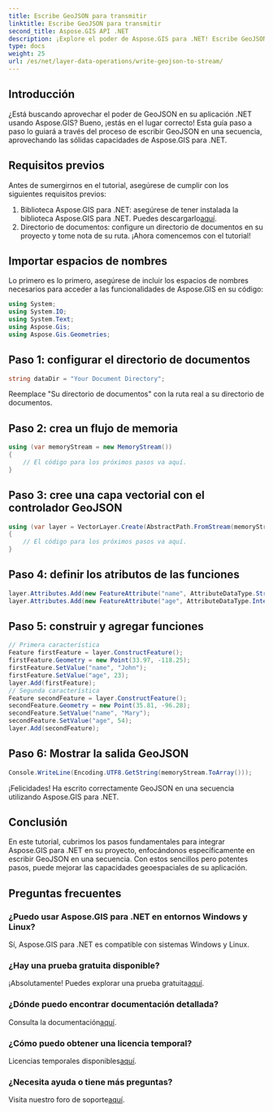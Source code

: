 ```yaml
---
title: Escribe GeoJSON para transmitir
linktitle: Escribe GeoJSON para transmitir
second_title: Aspose.GIS API .NET
description: ¡Explore el poder de Aspose.GIS para .NET! Escribe GeoJSON para transmitir sin esfuerzo. Descárguelo ahora para una integración geoespacial perfecta.
type: docs
weight: 25
url: /es/net/layer-data-operations/write-geojson-to-stream/
---
```

## Introducción
¿Está buscando aprovechar el poder de GeoJSON en su aplicación .NET usando Aspose.GIS? Bueno, ¡estás en el lugar correcto! Esta guía paso a paso lo guiará a través del proceso de escribir GeoJSON en una secuencia, aprovechando las sólidas capacidades de Aspose.GIS para .NET.
## Requisitos previos
Antes de sumergirnos en el tutorial, asegúrese de cumplir con los siguientes requisitos previos:
1. Biblioteca Aspose.GIS para .NET: asegúrese de tener instalada la biblioteca Aspose.GIS para .NET. Puedes descargarlo[aquí](https://releases.aspose.com/gis/net/).
2. Directorio de documentos: configure un directorio de documentos en su proyecto y tome nota de su ruta.
¡Ahora comencemos con el tutorial!
## Importar espacios de nombres
Lo primero es lo primero, asegúrese de incluir los espacios de nombres necesarios para acceder a las funcionalidades de Aspose.GIS en su código:
```csharp
using System;
using System.IO;
using System.Text;
using Aspose.Gis;
using Aspose.Gis.Geometries;
```
## Paso 1: configurar el directorio de documentos
```csharp
string dataDir = "Your Document Directory";
```
Reemplace "Su directorio de documentos" con la ruta real a su directorio de documentos.
## Paso 2: crea un flujo de memoria
```csharp
using (var memoryStream = new MemoryStream())
{
    // El código para los próximos pasos va aquí.
}
```
## Paso 3: cree una capa vectorial con el controlador GeoJSON
```csharp
using (var layer = VectorLayer.Create(AbstractPath.FromStream(memoryStream), Drivers.GeoJson))
{
    // El código para los próximos pasos va aquí.
}
```
## Paso 4: definir los atributos de las funciones
```csharp
layer.Attributes.Add(new FeatureAttribute("name", AttributeDataType.String));
layer.Attributes.Add(new FeatureAttribute("age", AttributeDataType.Integer));
```
## Paso 5: construir y agregar funciones
```csharp
// Primera característica
Feature firstFeature = layer.ConstructFeature();
firstFeature.Geometry = new Point(33.97, -118.25);
firstFeature.SetValue("name", "John");
firstFeature.SetValue("age", 23);
layer.Add(firstFeature);
// Segunda característica
Feature secondFeature = layer.ConstructFeature();
secondFeature.Geometry = new Point(35.81, -96.28);
secondFeature.SetValue("name", "Mary");
secondFeature.SetValue("age", 54);
layer.Add(secondFeature);
```
## Paso 6: Mostrar la salida GeoJSON
```csharp
Console.WriteLine(Encoding.UTF8.GetString(memoryStream.ToArray()));
```
¡Felicidades! Ha escrito correctamente GeoJSON en una secuencia utilizando Aspose.GIS para .NET.
## Conclusión
En este tutorial, cubrimos los pasos fundamentales para integrar Aspose.GIS para .NET en su proyecto, enfocándonos específicamente en escribir GeoJSON en una secuencia. Con estos sencillos pero potentes pasos, puede mejorar las capacidades geoespaciales de su aplicación.
## Preguntas frecuentes
### ¿Puedo usar Aspose.GIS para .NET en entornos Windows y Linux?
Sí, Aspose.GIS para .NET es compatible con sistemas Windows y Linux.
### ¿Hay una prueba gratuita disponible?
 ¡Absolutamente! Puedes explorar una prueba gratuita[aquí](https://releases.aspose.com/).
### ¿Dónde puedo encontrar documentación detallada?
 Consulta la documentación[aquí](https://reference.aspose.com/gis/net/).
### ¿Cómo puedo obtener una licencia temporal?
 Licencias temporales disponibles[aquí](https://purchase.aspose.com/temporary-license/).
### ¿Necesita ayuda o tiene más preguntas?
 Visita nuestro foro de soporte[aquí](https://forum.aspose.com/c/gis/33).